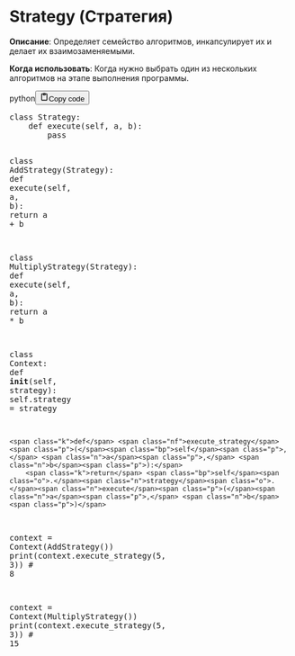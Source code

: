 <h1>Strategy (Стратегия)</h1>
<p><strong>Описание</strong>: Определяет семейство алгоритмов, инкапсулирует их и делает их взаимозаменяемыми.</p>
<p><strong>Когда использовать</strong>: Когда нужно выбрать один из нескольких алгоритмов на этапе выполнения программы.</p>
<div class="code_element"><div class="lang_line"><text>python</text><button class="copy_code_button" onclick="CopyCode(this)"><svg style="width: 1.2em;height: 1.2em;" aria-hidden="true" xmlns="http://www.w3.org/2000/svg" fill="none" viewBox="0 0 24 24"><path stroke="currentColor" stroke-linecap="round" stroke-linejoin="round" stroke-width="2" d="M15 4h3a1 1 0 0 1 1 1v15a1 1 0 0 1-1 1H6a1 1 0 0 1-1-1V5a1 1 0 0 1 1-1h3m0 3h6m-5-4v4h4V3h-4Z"/></svg><text>Copy code</text></button></div><div class="code language-python"><div class="highlight"><pre><span></span><span class="k">class</span> <span class="nc">Strategy</span><span class="p">:</span>
    <span class="k">def</span> <span class="nf">execute</span><span class="p">(</span><span class="bp">self</span><span class="p">,</span> <span class="n">a</span><span class="p">,</span> <span class="n">b</span><span class="p">):</span>
        <span class="k">pass</span>

<span class="k">class</span> <span class="nc">AddStrategy</span><span class="p">(</span><span class="n">Strategy</span><span class="p">):</span>
    <span class="k">def</span> <span class="nf">execute</span><span class="p">(</span><span class="bp">self</span><span class="p">,</span> <span class="n">a</span><span class="p">,</span> <span class="n">b</span><span class="p">):</span>
        <span class="k">return</span> <span class="n">a</span> <span class="o">+</span> <span class="n">b</span>

<span class="k">class</span> <span class="nc">MultiplyStrategy</span><span class="p">(</span><span class="n">Strategy</span><span class="p">):</span>
    <span class="k">def</span> <span class="nf">execute</span><span class="p">(</span><span class="bp">self</span><span class="p">,</span> <span class="n">a</span><span class="p">,</span> <span class="n">b</span><span class="p">):</span>
        <span class="k">return</span> <span class="n">a</span> <span class="o">*</span> <span class="n">b</span>

<span class="k">class</span> <span class="nc">Context</span><span class="p">:</span>
    <span class="k">def</span> <span class="fm">__init__</span><span class="p">(</span><span class="bp">self</span><span class="p">,</span> <span class="n">strategy</span><span class="p">):</span>
        <span class="bp">self</span><span class="o">.</span><span class="n">strategy</span> <span class="o">=</span> <span class="n">strategy</span>

    <span class="k">def</span> <span class="nf">execute_strategy</span><span class="p">(</span><span class="bp">self</span><span class="p">,</span> <span class="n">a</span><span class="p">,</span> <span class="n">b</span><span class="p">):</span>
        <span class="k">return</span> <span class="bp">self</span><span class="o">.</span><span class="n">strategy</span><span class="o">.</span><span class="n">execute</span><span class="p">(</span><span class="n">a</span><span class="p">,</span> <span class="n">b</span><span class="p">)</span>


<span class="n">context</span> <span class="o">=</span> <span class="n">Context</span><span class="p">(</span><span class="n">AddStrategy</span><span class="p">())</span>
<span class="nb">print</span><span class="p">(</span><span class="n">context</span><span class="o">.</span><span class="n">execute_strategy</span><span class="p">(</span><span class="mi">5</span><span class="p">,</span> <span class="mi">3</span><span class="p">))</span>  <span class="c1"># 8</span>

<span class="n">context</span> <span class="o">=</span> <span class="n">Context</span><span class="p">(</span><span class="n">MultiplyStrategy</span><span class="p">())</span>
<span class="nb">print</span><span class="p">(</span><span class="n">context</span><span class="o">.</span><span class="n">execute_strategy</span><span class="p">(</span><span class="mi">5</span><span class="p">,</span> <span class="mi">3</span><span class="p">))</span>  <span class="c1"># 15</span>
</pre></div></div></div>